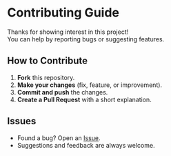 # Contributing Guide

Thanks for showing interest in this project!  
You can help by reporting bugs or suggesting features.

## How to Contribute

1. **Fork** this repository.
2. **Make your changes** (fix, feature, or improvement).
3. **Commit and push** the changes.
4. **Create a Pull Request** with a short explanation.


## Issues

- Found a bug? Open an [Issue](https://github.com/obitouka/privateMediaViewer/issues).
- Suggestions and feedback are always welcome.

